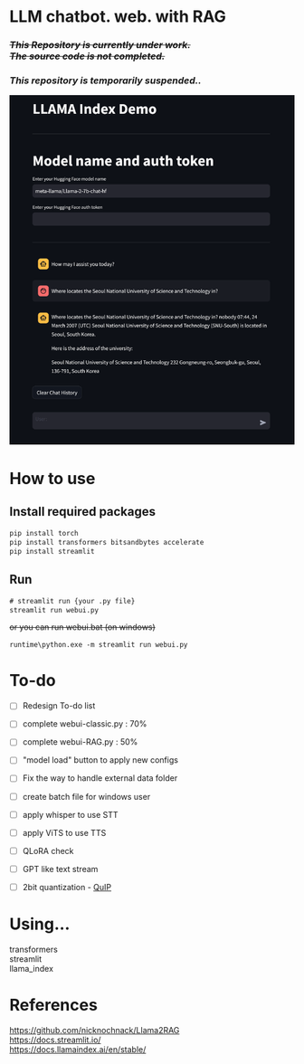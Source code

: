 # LLM chatbot. web. with RAG
### *~~This Repository is currently under work.</br>The source code is not completed.~~*   
### *This repository is temporarily suspended..*
![demo/screenshot.png](https://github.com/kreamsoup-SH/llm-chat-web-withRAG/blob/main/demo/screenshot.png)

# How to use
## Install required packages
```
pip install torch
pip install transformers bitsandbytes accelerate
pip install streamlit
```

## Run
```
# streamlit run {your .py file}
streamlit run webui.py
```

~~or you can run webui.bat (on windows)~~
```
runtime\python.exe -m streamlit run webui.py
```

# To-do
- [ ] Redesign To-do list
- [ ] complete webui-classic.py : 70%
- [ ] complete webui-RAG.py : 50%
- [ ] "model load" button to apply new configs
- [ ] Fix the way to handle external data folder

- [ ] create batch file for windows user
- [ ] apply whisper to use STT
- [ ] apply ViTS to use TTS
- [ ] QLoRA check
- [ ] GPT like text stream
- [ ] 2bit quantization - [QuIP](https://github.com/Cornell-RelaxML/quip-sharp)

# Using...
transformers  
streamlit  
llama_index  

# References
https://github.com/nicknochnack/Llama2RAG  
https://docs.streamlit.io/  
https://docs.llamaindex.ai/en/stable/  
